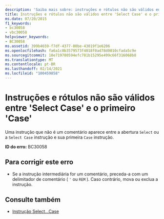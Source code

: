 ```yaml
---
description: 'Saiba mais sobre: instruções e rótulos não são válidos entre "Select Case" e primeiro "Case'
title: Instruções e rótulos não são válidos entre 'Select Case' e o primeiro 'Case'
ms.date: 07/20/2015
f1_keywords:
- bc30058
- vbc30058
helpviewer_keywords:
- BC30058
ms.assetid: 399b4659-f7df-4377-80be-43019f1e6206
ms.openlocfilehash: fa6a1c0b3579573f4018f0ad78d0010cfada5c9e
ms.sourcegitcommit: 10e719780594efc781b15295e499c66f316068b8
ms.translationtype: MT
ms.contentlocale: pt-BR
ms.lasthandoff: 02/14/2021
ms.locfileid: "100459858"
---
```

# <a name="statements-and-labels-are-not-valid-between-select-case-and-first-case"></a>Instruções e rótulos não são válidos entre 'Select Case' e o primeiro 'Case'

Uma instrução que não é um comentário aparece entre a abertura `Select` ou a `Select Case` instrução e sua primeira `Case` instrução.  
  
 **ID do erro:** BC30058  
  
## <a name="to-correct-this-error"></a>Para corrigir este erro  
  
- Se a instrução intermediária for um comentário, preceda-a com um delimitador de comentário ( `'` ou `REM` ). Caso contrário, mova ou exclua a instrução.  
  
## <a name="see-also"></a>Consulte também

- [Instrução Select...Case](../language-reference/statements/select-case-statement.md)
